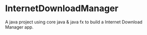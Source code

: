 # InternetDownloadManager

A java project using core java & java fx to build a Internet Download Manager app.
